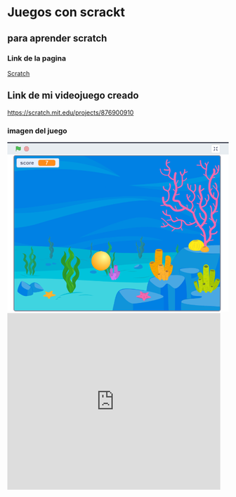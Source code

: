 # Juegos con scrackt
## para aprender scratch

### Link de la pagina 
<a href="https://scratch.mit.edu/"> Scratch <a>

## Link de mi videojuego creado

https://scratch.mit.edu/projects/876900910

### imagen del juego 
<img src="./juego_bajo_mar.PNG">
<iframe src="https://scratch.mit.edu/projects/876900910/embed" allowtransparency="true" width="485" height="402" frameborder="0" scrolling="no" allowfullscreen></iframe>